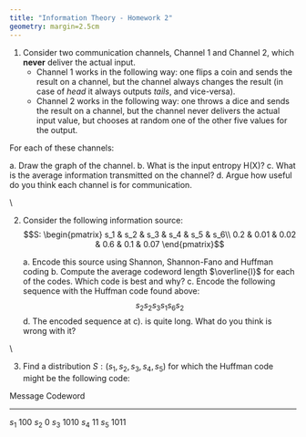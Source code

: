 ```yaml
---
title: "Information Theory - Homework 2"
geometry: margin=2.5cm
---
```


1. Consider two communication channels, Channel 1 and Channel 2, which **never** deliver the actual input.
    - Channel 1 works in the following way: one flips a coin and sends the result on a channel, but the channel always changes
the result (in case of *head* it always outputs *tails*, and vice-versa).
    - Channel 2 works in the following way: one throws a dice and sends the result on a channel, but the channel never
delivers the actual input value, but chooses at random one of the other five values for the output.

For each of these channels:

   a. Draw the graph of the channel.
   b. What is the input entropy H(X)?
   c. What is the average information transmitted on the channel?
   d. Argue how useful do you think each channel is for communication.

\ 

2. Consider the following information source:
$$S:
\begin{pmatrix}
s_1 & s_2 & s_3 & s_4 & s_5 & s_6\\
0.2 & 0.01 & 0.02 & 0.6 & 0.1 & 0.07
\end{pmatrix}$$

   a. Encode this source using Shannon, Shannon-Fano and Huffman coding
   b. Compute the average codeword length $\overline{l}$ for each of the codes. Which code is best and why?
   c. Encode the following sequence with the Huffman code found above:
$$s_2 s_2 s_3 s_1 s_6 s_2$$
   d. The encoded sequence at c). is quite long. What do you think is wrong with it?

\ 

3. Find a distribution $S: (s_1, s_2, s_3, s_4, s_5)$ for which the Huffman code might be the following code:

Message     Codeword
---------   ---------
$s_1$         100
$s_2$         0
$s_3$         1010
$s_4$         11
$s_5$         1011


